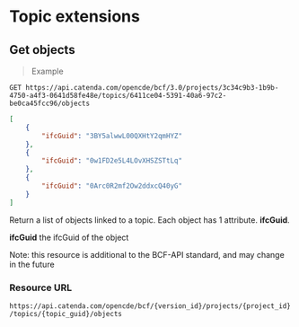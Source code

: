 # Topic extensions

## Get objects 
> Example

```http
GET https://api.catenda.com/opencde/bcf/3.0/projects/3c34c9b3-1b9b-4750-a4f3-0641d58fe48e/topics/6411ce04-5391-40a6-97c2-be0ca45fcc96/objects
```
```json
[
    {
        "ifcGuid": "3BY5alwwL00QXHtY2qmHYZ"
    },
    {
        "ifcGuid": "0w1FD2e5L4LOvXHSZSTtLq"
    },
    {
        "ifcGuid": "0Arc0R2mf2Ow2ddxcQ40yG"
    }
]
```

Return a list of objects linked to a topic. Each object has 1 attribute. **ifcGuid**.

**ifcGuid** the ifcGuid of the object 

Note: this resource is additional to the BCF-API standard, and may change in the future

### Resource URL

`https://api.catenda.com/opencde/bcf/{version_id}/projects/{project_id}/topics/{topic_guid}/objects`


